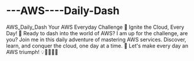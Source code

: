 # ---AWS----Daily-Dash
AWS_Daily_Dash Your AWS Everyday Challenge  🚀 Ignite the Cloud, Every Day! 🚀  Ready to dash into the world of AWS? I am up for the challenge, are you? Join me in this daily adventure of mastering AWS services. Discover, learn, and conquer the cloud, one day at a time. 🌟  Let's make every day an AWS triumph! 💡👩‍💻👨‍💻
